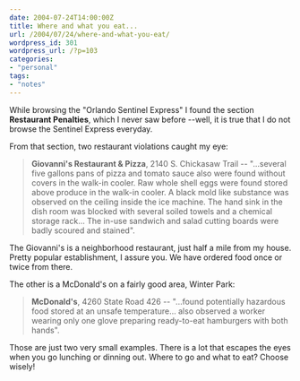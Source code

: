 ```yaml
---
date: 2004-07-24T14:00:00Z
title: Where and what you eat...
url: /2004/07/24/where-and-what-you-eat/
wordpress_id: 301
wordpress_url: /?p=103
categories:
- "personal"
tags:
- "notes"
---
```


While browsing the "Orlando Sentinel Express" I found the section <strong>Restaurant Penalties</strong>, which I never saw before --well, it is true that I do not browse the Sentinel Express everyday.

From that section, two restaurant violations caught my eye:

> <strong>Giovanni's Restaurant & Pizza</strong>, 2140 S. Chickasaw Trail -- "...several five gallons pans of pizza and tomato sauce also were found without covers in the walk-in cooler. Raw whole shell eggs were found stored above produce in the walk-in cooler. A black mold like substance was observed on the ceiling inside the ice machine. The hand sink in the dish room was blocked with several soiled towels and a chemical storage rack... The in-use sandwich and salad cutting boards were badly scoured and stained".

The Giovanni's is a neighborhood restaurant, just half a mile from my house. Pretty popular establishment, I assure you. We have ordered food once or twice from there.

The other is a McDonald's on a fairly good area, Winter Park:

> <strong>McDonald's</strong>,  4260 State Road 426 -- "...found potentially hazardous food stored at an unsafe temperature... also observed a worker wearing only one glove preparing ready-to-eat hamburgers with both hands".

Those are just two very small examples. There is a lot that escapes the eyes when you go lunching or dinning out. Where to go and what to eat? Choose wisely!
